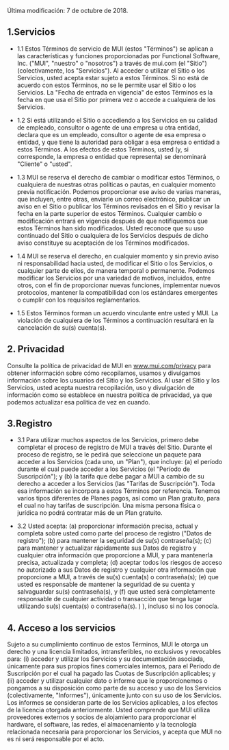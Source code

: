 Última modificación: 7 de octubre de 2018.


## 1.Servicios

- 1.1 Estos Términos de servicio de MUI (estos "Términos") se aplican a las características y funciones proporcionadas por Functional Software, Inc. ("MUI", "nuestro" o "nosotros") a través de mui.com (el "Sitio") (colectivamente, los "Servicios"). Al acceder o utilizar el Sitio o los Servicios, usted acepta estar sujeto a estos Términos. Si no está de acuerdo con estos Términos, no se le permite usar el Sitio o los Servicios. La "Fecha de entrada en vigencia" de estos Términos es la fecha en que usa el Sitio por primera vez o accede a cualquiera de los Servicios.

- 1.2 Si está utilizando el Sitio o accediendo a los Servicios en su calidad de empleado, consultor o agente de una empresa u otra entidad, declara que es un empleado, consultor o agente de esa empresa o entidad, y que tiene la autoridad para obligar a esa empresa o entidad a estos Términos. A los efectos de estos Términos, usted (y, si corresponde, la empresa o entidad que representa) se denominará "Cliente" o "usted".

- 1.3 MUI se reserva el derecho de cambiar o modificar estos Términos, o cualquiera de nuestras otras políticas o pautas, en cualquier momento previa notificación. Podemos proporcionar ese aviso de varias maneras, que incluyen, entre otras, enviarle un correo electrónico, publicar un aviso en el Sitio o publicar los Términos revisados en el Sitio y revisar la fecha en la parte superior de estos Términos. Cualquier cambio o modificación entrará en vigencia después de que notifiquemos que estos Términos han sido modificados. Usted reconoce que su uso continuado del Sitio o cualquiera de los Servicios después de dicho aviso constituye su aceptación de los Términos modificados.

- 1.4 MUI se reserva el derecho, en cualquier momento y sin previo aviso ni responsabilidad hacia usted, de modificar el Sitio o los Servicios, o cualquier parte de ellos, de manera temporal o permanente. Podemos modificar los Servicios por una variedad de motivos, incluidos, entre otros, con el fin de proporcionar nuevas funciones, implementar nuevos protocolos, mantener la compatibilidad con los estándares emergentes o cumplir con los requisitos reglamentarios.

- 1.5 Estos Términos forman un acuerdo vinculante entre usted y MUI. La violación de cualquiera de los Términos a continuación resultará en la cancelación de su(s) cuenta(s).

## 2. Privacidad

Consulte la política de privacidad de MUI en www.mui.com/privacy para obtener información sobre cómo recopilamos, usamos y divulgamos información sobre los usuarios del Sitio y los Servicios. Al usar el Sitio y los Servicios, usted acepta nuestra recopilación, uso y divulgación de información como se establece en nuestra política de privacidad, ya que podemos actualizar esa política de vez en cuando.

## 3.Registro

- 3.1 Para utilizar muchos aspectos de los Servicios, primero debe completar el proceso de registro de MUI a través del Sitio. Durante el proceso de registro, se le pedirá que seleccione un paquete para acceder a los Servicios (cada uno, un "Plan"), que incluye: (a) el período durante el cual puede acceder a los Servicios (el "Período de Suscripción"); y (b) la tarifa que debe pagar a MUI a cambio de su derecho a acceder a los Servicios (las "Tarifas de Suscripción"). Toda esa información se incorpora a estos Términos por referencia. Tenemos varios tipos diferentes de Planes pagos, así como un Plan gratuito, para el cual no hay tarifas de suscripción. Una misma persona física o jurídica no podrá contratar más de un Plan gratuito.

- 3.2 Usted acepta: (a) proporcionar información precisa, actual y completa sobre usted como parte del proceso de registro ("Datos de registro"); (b) para mantener la seguridad de su(s) contraseña(s); (c) para mantener y actualizar rápidamente sus Datos de registro y cualquier otra información que proporcione a MUI, y para mantenerla precisa, actualizada y completa; (d) aceptar todos los riesgos de acceso no autorizado a sus Datos de registro y cualquier otra información que proporcione a MUI, a través de su(s) cuenta(s) o contraseña(s); (e) que usted es responsable de mantener la seguridad de su cuenta y salvaguardar su(s) contraseña(s), y (f) que usted será completamente responsable de cualquier actividad o transacción que tenga lugar utilizando su(s) cuenta(s) o contraseña(s). ) ), incluso si no los conocía.

## 4. Acceso a los servicios

Sujeto a su cumplimiento continuo de estos Términos, MUI le otorga un derecho y una licencia limitados, intransferibles, no exclusivos y revocables para: (i) acceder y utilizar los Servicios y su documentación asociada, únicamente para sus propios fines comerciales internos, para el Período de Suscripción por el cual ha pagado las Cuotas de Suscripción aplicables; y (ii) acceder y utilizar cualquier dato o informe que le proporcionemos o pongamos a su disposición como parte de su acceso y uso de los Servicios (colectivamente, "Informes"), únicamente junto con su uso de los Servicios. Los informes se consideran parte de los Servicios aplicables, a los efectos de la licencia otorgada anteriormente. Usted comprende que MUI utiliza proveedores externos y socios de alojamiento para proporcionar el hardware, el software, las redes, el almacenamiento y la tecnología relacionada necesaria para proporcionar los Servicios, y acepta que MUI no es ni será responsable por el acto.